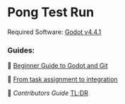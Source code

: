 # Pong Test Run

Required Software:
[Godot v4.4.1](https://godotengine.org/download/)

### Guides:

:closed_book: [Beginner Guide to Godot and Git](https://blog.paulhartman.dev/100-dev-setup)

:closed_book: [From task assignment to integration](docs/coding_guide.md)

:closed_book: *Contributors Guide*  [TL;DR](docs/contributing_tldr.md)
